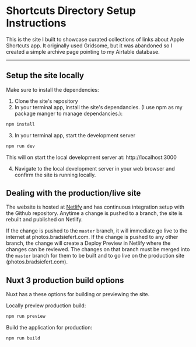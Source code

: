 # Shortcuts Directory Setup Instructions
This is the site I built to showcase curated collections of links about Apple Shortcuts app. It originally used Gridsome, but it was abandoned so I created a simple archive page pointing to my Airtable database.

---

## Setup the site locally
Make sure to install the dependencies:

1. Clone the site's repository
2. In your terminal app, install the site's dependancies. (I use npm as my package manger to manage dependancies.):
```bash
npm install
```
3. In your terminal app, start the development server
```bash
npm run dev
```
This will on start the local development server at: http://localhost:3000

4. Navigate to the local development server in your web browser and confirm the site is running locally.

## Dealing with the production/live site
The website is hosted at [Netlify](https://netlify.com) and has continuous integration setup with the Github repository. Anytime a change is pushed to a branch, the site is rebuilt and published on Netlify.

If the change is pushed to the `master` branch, it will immediate go live to the internet at photos.bradsiefert.com. If the change is pushed to any other branch, the change will create a Deploy Preview in Netlify where the changes can be reviewed. The changes on that branch must be merged into the `master` branch for them to be built and to go live on the production site (photos.bradsiefert.com).

## Nuxt 3 production build options
Nuxt has a these options for building or previewing the site.

Locally preview production build:

```bash
npm run preview
```

Build the application for production:

```bash
npm run build
```